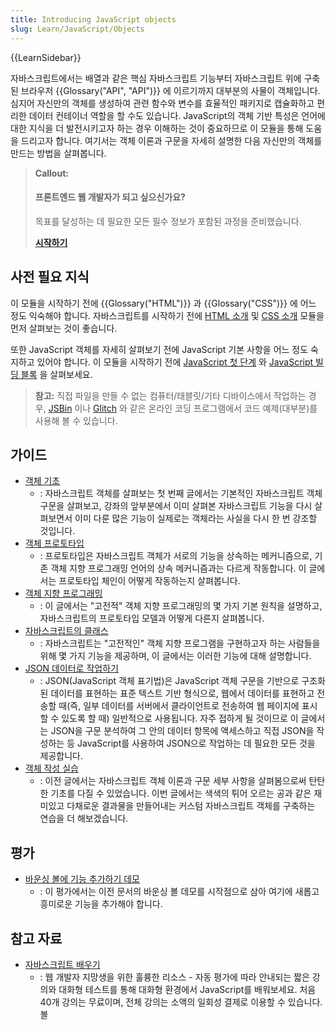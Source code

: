 ```yaml
---
title: Introducing JavaScript objects
slug: Learn/JavaScript/Objects
---
```


{{LearnSidebar}}

자바스크립트에서는 배열과 같은 핵심 자바스크립트 기능부터 자바스크립트 위에 구축된 브라우저 {{Glossary("API", "API")}} 에 이르기까지 대부분의 사물이 객체입니다. 심지어 자신만의 객체를 생성하여 관련 함수와 변수를 효율적인 패키지로 캡슐화하고 편리한 데이터 컨테이너 역할을 할 수도 있습니다. JavaScript의 객체 기반 특성은 언어에 대한 지식을 더 발전시키고자 하는 경우 이해하는 것이 중요하므로 이 모듈을 통해 도움을 드리고자 합니다. 여기서는 객체 이론과 구문을 자세히 설명한 다음 자신만의 객체를 만드는 방법을 살펴봅니다.

> **Callout:**
>
> #### 프론트엔드 웹 개발자가 되고 싶으신가요?
>
> 목표를 달성하는 데 필요한 모든 필수 정보가 포함된 과정을 준비했습니다.
>
> [**시작하기**](/ko/docs/Learn/Front-end_web_developer)

## 사전 필요 지식

이 모듈을 시작하기 전에 {{Glossary("HTML")}} 과 {{Glossary("CSS")}} 에 어느 정도 익숙해야 합니다. 자바스크립트를 시작하기 전에 [HTML 소개](/ko/docs/Learn/HTML/Introduction_to_HTML) 및 [CSS 소개](/ko/docs/Learn/CSS/First_steps) 모듈을 먼저 살펴보는 것이 좋습니다.

또한 JavaScript 객체를 자세히 살펴보기 전에 JavaScript 기본 사항을 어느 정도 숙지하고 있어야 합니다. 이 모듈을 시작하기 전에 [JavaScript 첫 단계](/ko/docs/Learn/JavaScript/First_steps) 와 [JavaScript 빌딩 블록](/ko/docs/Learn/JavaScript/Building_blocks) 을 살펴보세요.

> **참고:** 직접 파일을 만들 수 없는 컴퓨터/태블릿/기타 디바이스에서 작업하는 경우,  [JSBin](https://jsbin.com/) 이나 [Glitch](https://glitch.com/) 와 같은 온라인 코딩 프로그램에서 코드 예제(대부분)를 사용해 볼 수 있습니다.

## 가이드

- [객체 기초](/ko/docs/Learn/JavaScript/Objects/Basics)
  - : 자바스크립트 객체를 살펴보는 첫 번째 글에서는 기본적인 자바스크립트 객체 구문을 살펴보고, 강좌의 앞부분에서 이미 살펴본 자바스크립트 기능을 다시 살펴보면서 이미 다룬 많은 기능이 실제로는 객체라는 사실을 다시 한 번 강조할 것입니다.
- [객체 프로토타입](/ko/docs/Learn/JavaScript/Objects/Object_prototypes)
  - : 프로토타입은 자바스크립트 객체가 서로의 기능을 상속하는 메커니즘으로, 기존 객체 지향 프로그래밍 언어의 상속 메커니즘과는 다르게 작동합니다. 이 글에서는 프로토타입 체인이 어떻게 작동하는지 살펴봅니다.
- [객체 지향 프로그래밍](/ko/docs/Learn/JavaScript/Objects/Object-oriented_programming)
  - : 이 글에서는 "고전적" 객체 지향 프로그래밍의 몇 가지 기본 원칙을 설명하고, 자바스크립트의 프로토타입 모델과 어떻게 다른지 살펴봅니다.
- [자바스크립트의 클래스](/ko/docs/Learn/JavaScript/Objects/Classes_in_JavaScript)
  - : 자바스크립트는 "고전적인" 객체 지향 프로그램을 구현하고자 하는 사람들을 위해 몇 가지 기능을 제공하며, 이 글에서는 이러한 기능에 대해 설명합니다.
- [JSON 데이터로 작업하기](/ko/docs/Learn/JavaScript/Objects/JSON)
  - : JSON(JavaScript 객체 표기법)은 JavaScript 객체 구문을 기반으로 구조화된 데이터를 표현하는 표준 텍스트 기반 형식으로, 웹에서 데이터를 표현하고 전송할 때(즉, 일부 데이터를 서버에서 클라이언트로 전송하여 웹 페이지에 표시할 수 있도록 할 때) 일반적으로 사용됩니다. 자주 접하게 될 것이므로 이 글에서는 JSON을 구문 분석하여 그 안의 데이터 항목에 액세스하고 직접 JSON을 작성하는 등 JavaScript를 사용하여 JSON으로 작업하는 데 필요한 모든 것을 제공합니다.
- [객체 작성 실습](/ko/docs/Learn/JavaScript/Objects/Object_building_practice)
  - : 이전 글에서는 자바스크립트 객체 이론과 구문 세부 사항을 살펴봄으로써 탄탄한 기초를 다질 수 있었습니다. 이번 글에서는 색색의 튀어 오르는 공과 같은 재미있고 다채로운 결과물을 만들어내는 커스텀 자바스크립트 객체를 구축하는 연습을 더 해보겠습니다.

## 평가

- [바운싱 볼에 기능 추가하기 데모](/ko/docs/Learn/JavaScript/Objects/Adding_bouncing_balls_features)
  - : 이 평가에서는 이전 문서의 바운싱 볼 데모를 시작점으로 삼아 여기에 새롭고 흥미로운 기능을 추가해야 합니다.

## 참고 자료

- [자바스크립트 배우기](https://learnjavascript.online/)
  - : 웹 개발자 지망생을 위한 훌륭한 리소스 - 자동 평가에 따라 안내되는 짧은 강의와 대화형 테스트를 통해 대화형 환경에서 JavaScript를 배워보세요. 처음 40개 강의는 무료이며, 전체 강의는 소액의 일회성 결제로 이용할 수 있습니다.
볼